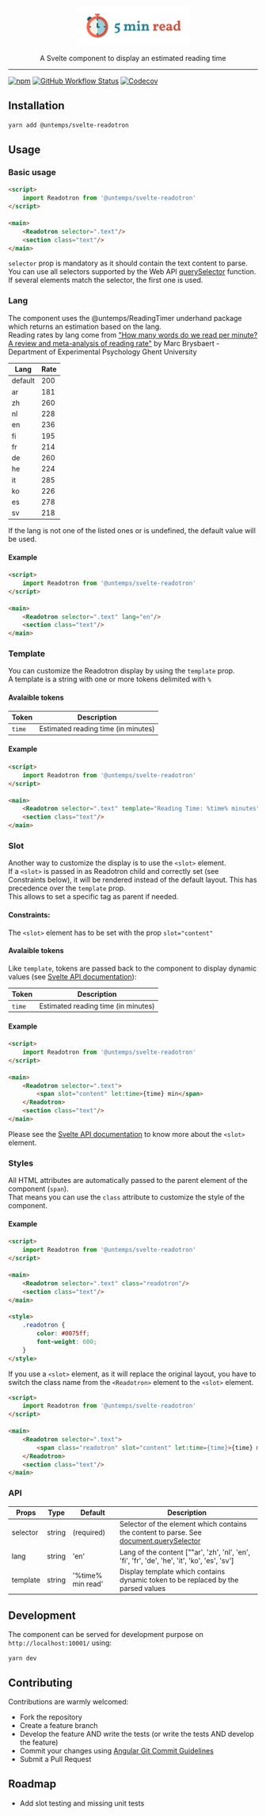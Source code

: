 <p align="center">
    <img src="assets/svelte-readotron.png" alt="svelte-readotron" height="79"/>
</p>
<p align="center">
    A Svelte component to display an estimated reading time
</p>

---

[![npm](https://img.shields.io/npm/v/@untemps/svelte-readotron?style=for-the-badge)](https://www.npmjs.com/package/@untemps/svelte-readotron)
[![GitHub Workflow Status](https://img.shields.io/github/workflow/status/untemps/svelte-readotron/deploy?style=for-the-badge)](https://github.com/untemps/svelte-readotron/actions)
[![Codecov](https://img.shields.io/codecov/c/github/untemps/svelte-readotron?style=for-the-badge)](https://codecov.io/gh/untemps/svelte-readotron)

## Installation

```bash
yarn add @untemps/svelte-readotron
```

## Usage

### Basic usage

```html
<script>
    import Readotron from '@untemps/svelte-readotron'
</script>

<main>
    <Readotron selector=".text"/>
    <section class="text"/>
</main>
```

`selector` prop is mandatory as it should contain the text content to parse.  
You can use all selectors supported by the Web API [querySelector](https://developer.mozilla.org/fr/docs/Web/API/Document/querySelector) function.  
If several elements match the selector, the first one is used.

### Lang

The component uses the @untemps/ReadingTimer underhand package which returns an estimation based on the lang.  
Reading rates by lang come from ["How many words do we read per minute? A review and meta-analysis of reading rate"](https://osf.io/4nv9f/) by  Marc Brysbaert - Department of Experimental Psychology Ghent University

| Lang      | Rate  |
| --------- | ------|
| default   | 200   |
| ar        | 181   |
| zh        | 260   |
| nl        | 228   |
| en        | 236   | 
| fi        | 195   |
| fr        | 214   |
| de        | 260   |
| he        | 224   |
| it        | 285   |
| ko        | 226   |
| es        | 278   |
| sv        | 218   |

If the lang is not one of the listed ones or is undefined, the default value will be used.

#### Example

```html
<script>
    import Readotron from '@untemps/svelte-readotron'
</script>

<main>
    <Readotron selector=".text" lang="en"/>
    <section class="text"/>
</main>
```

### Template

You can customize the Readotron display by using the `template` prop.  
A template is a string with one or more tokens delimited with `%`

#### Avalaible tokens

| Token         | Description                                                                                                      |
| ------------- | ---------------------------------------------------------------------------------------------------------------- |
| `time`        | Estimated reading time (in minutes)                                                                              |

#### Example

```html
<script>
    import Readotron from '@untemps/svelte-readotron'
</script>

<main>
    <Readotron selector=".text" template="Reading Time: %time% minutes"/>
    <section class="text"/>
</main>
```

### Slot

Another way to customize the display is to use the `<slot>` element.  
If a `<slot>` is passed in as Readotron child and correctly set (see Constraints below), it will be rendered instead of the default layout. This has precedence over the `template` prop.  
This allows to set a specific tag as parent if needed.

#### Constraints: 
The `<slot>` element has to be set with the prop `slot="content"`

#### Avalaible tokens

Like `template`, tokens are passed back to the component to display dynamic values (see [Svelte API documentation](https://svelte.dev/docs#slot_let)):

| Token         | Description                                                                                                      |
| ------------- | ---------------------------------------------------------------------------------------------------------------- |
| `time`        | Estimated reading time (in minutes)                                                                              |

#### Example

```html
<script>
    import Readotron from '@untemps/svelte-readotron'
</script>

<main>
    <Readotron selector=".text">
        <span slot="content" let:time>{time} min</span>
    </Readotron>
    <section class="text"/>
</main>
```

Please see the [Svelte API documentation](https://svelte.dev/docs#slot) to know more about the `<slot>` element.

### Styles

All HTML attributes are automatically passed to the parent element of the component (`span`).  
That means you can use the `class` attribute to customize the style of the component.

#### Example

```html
<script>
    import Readotron from '@untemps/svelte-readotron'
</script>

<main>
    <Readotron selector=".text" class="readotron"/>
    <section class="text"/>
</main>

<style>
    .readotron {
        color: #0075ff;
        font-weight: 600;
    }
</style>
```

If you use a `<slot>` element, as it will replace the original layout, you have to switch the class name from the `<Readotron>` element to the `<slot>` element.

```html
<script>
    import Readotron from '@untemps/svelte-readotron'
</script>

<main>
    <Readotron selector=".text">
        <span class="readotron" slot="content" let:time={time}>{time} min</span>
    </Readotron>
    <section class="text"/>
</main>
```

### API

| Props         | Type              | Default              | Description                                                                                                                                                       |
| ------------- | ----------------- | -------------------- | ----------------------------------------------------------------------------------------------------------------------------------------------------------------- |
| selector      | string            | (required)           | Selector of the element which contains the content to parse. See [document.querySelector](https://developer.mozilla.org/fr/docs/Web/API/Document/querySelector)   |
| lang          | string            | 'en'                 | Lang of the content [""ar', 'zh', 'nl', 'en', 'fi', 'fr', 'de', 'he', 'it', 'ko', 'es', 'sv']                                                                     |
| template      | string            | '%time% min read'    | Display template which contains dynamic token to be replaced by the parsed values                                                                                 |

## Development

The component can be served for development purpose on `http://localhost:10001/` using:

```
yarn dev
```

## Contributing

Contributions are warmly welcomed:

- Fork the repository
- Create a feature branch
- Develop the feature AND write the tests (or write the tests AND develop the feature)
- Commit your changes
  using [Angular Git Commit Guidelines](https://github.com/angular/angular.js/blob/master/DEVELOPERS.md#-git-commit-guidelines)
- Submit a Pull Request

## Roadmap

- Add slot testing and missing unit tests